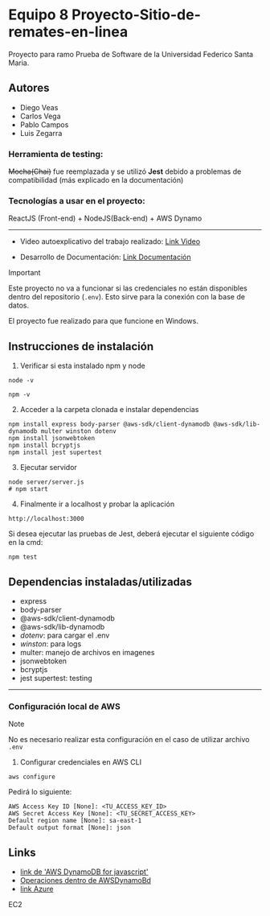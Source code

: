 # Equipo 8 Proyecto-Sitio-de-remates-en-linea
Proyecto para ramo Prueba de Software de la Universidad Federico Santa Maria.

## Autores
- Diego Veas
- Carlos Vega
- Pablo Campos
- Luis Zegarra

### Herramienta de testing: 
 ~~Mocha(Chai)~~ fue reemplazada y se utilizó **Jest** debido a problemas de compatibilidad (más explicado en la documentación)
### Tecnologías a usar en el proyecto: 
ReactJS (Front-end) + NodeJS(Back-end) + AWS Dynamo

---

* Video autoexplicativo del trabajo realizado: [Link Video](https://www.youtube.com/watch?v=KKrtQzG_7Nk)

* Desarrollo de Documentación: [Link Documentación](DOCUMENTACION.md)

>[!IMPORTANT]
> Este proyecto no va a funcionar si las credenciales no están disponibles dentro del repositorio (`.env`).
> Esto sirve para la conexión con la base de datos.
>
> El proyecto fue realizado para que funcione en Windows.

## Instrucciones de instalación

1. Verificar si esta instalado npm y node
```
node -v
```
```
npm -v
```

2. Acceder a la carpeta clonada e instalar dependencias
```
npm install express body-parser @aws-sdk/client-dynamodb @aws-sdk/lib-dynamodb multer winston dotenv 
npm install jsonwebtoken
npm install bcryptjs
npm install jest supertest
```

3. Ejecutar servidor
```
node server/server.js
# npm start
```

4. Finalmente ir a localhost y probar la aplicación
```
http://localhost:3000
```

Si desea ejecutar las pruebas de Jest, deberá ejecutar el siguiente código en la cmd:
```
npm test
```
## Dependencias instaladas/utilizadas

- express
- body-parser 
- @aws-sdk/client-dynamodb 
- @aws-sdk/lib-dynamodb
- *dotenv*: para cargar el .env
- *winston*: para logs
- multer: manejo de archivos en imagenes
- jsonwebtoken
- bcryptjs
- jest supertest: testing

---
### Configuración local de AWS 

> [!NOTE]
> No es necesario realizar esta configuración en el caso de utilizar archivo `.env`

1. Configurar credenciales en AWS CLI 
```
aws configure
```

Pedirá lo siguiente:
```
AWS Access Key ID [None]: <TU_ACCESS_KEY_ID>
AWS Secret Access Key [None]: <TU_SECRET_ACCESS_KEY>
Default region name [None]: sa-east-1
Default output format [None]: json
```

## Links

- [link de 'AWS DynamoDB for javascript'](https://docs.aws.amazon.com/es_es/amazondynamodb/latest/developerguide/programming-with-javascript.html)
- [Operaciones dentro de AWSDynamoBd](https://docs.aws.amazon.com/es_es/amazondynamodb/latest/developerguide/workbench.querybuilder.operationbuilder.api.html#workbench.querybuilder.operationbuilder.Put)
- [link Azure](https://learn.microsoft.com/es-mx/azure/app-service/quickstart-nodejs?tabs=windows&pivots=development-environment-vscode)





EC2
